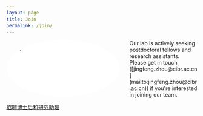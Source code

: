 ```yaml
---
layout: page
title: Join
permalink: /join/
---
```


<img align="left" width="300" style="margin-right:25px; border-radius: 50%; border: 0px solid #6495ED;" src="/assets/join_us.gif" />
Our lab is actively seeking postdoctoral fellows and research assistants. Please get in touch ([jingfeng.zhou@cibr.ac.cn](mailto:jingfeng.zhou@cibr.ac.cn)) if you're interested in joining our team.<br clear="left" />

[招聘博士后和研究助理](hiring.md)

